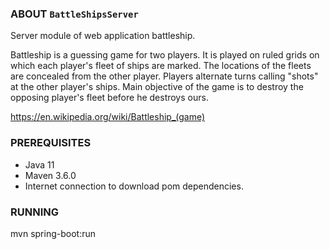 ### ABOUT ``BattleShipsServer``

Server module of web application battleship.

Battleship is a guessing game for two players. 
It is played on ruled grids on which each player's fleet of ships are marked. 
The locations of the fleets are concealed from the other player. 
Players alternate turns calling "shots" at the other player's ships. 
Main objective of the game is to destroy the opposing player's fleet
before he destroys ours.

<https://en.wikipedia.org/wiki/Battleship_(game)>

### PREREQUISITES

- Java 11
- Maven 3.6.0
- Internet connection to download pom dependencies.


### RUNNING

mvn spring-boot:run
